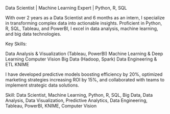 Data Scientist | Machine Learning Expert | Python, R, SQL

With over 2 years as a Data Scientist and 6 months as an intern, I specialize in transforming complex data into actionable insights. Proficient in Python, R, SQL, Tableau, and PowerBI, I excel in data analysis, machine learning, and big data technologies.

Key Skills:

Data Analysis & Visualization (Tableau, PowerBI)
Machine Learning & Deep Learning
Computer Vision
Big Data (Hadoop, Spark)
Data Engineering & ETL
KNIME

I have developed predictive models boosting efficiency by 20%, optimized marketing strategies increasing ROI by 15%, and collaborated with teams to implement strategic data solutions.

Skill: Data Scientist, Machine Learning, Python, R, SQL, Big Data, Data Analysis, Data Visualization, Predictive Analytics, Data Engineering, Tableau, PowerBI, KNIME, Computer Vision
